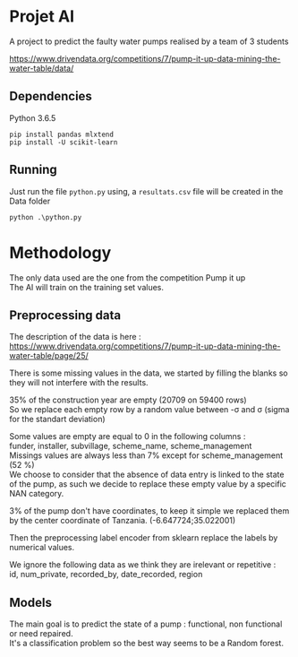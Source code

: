 # Projet AI

A project to predict the faulty water pumps realised by a team of 3 students

https://www.drivendata.org/competitions/7/pump-it-up-data-mining-the-water-table/data/


## Dependencies

Python 3.6.5 

```
pip install pandas mlxtend
pip install -U scikit-learn
```

## Running

Just run the file `python.py` using, a `resultats.csv` file will be created in the Data folder
```
python .\python.py
```

# Methodology

The only data used are the one from the competition Pump it up   
The AI will train on the training set values.


## Preprocessing data
The description of the data is here : 
https://www.drivendata.org/competitions/7/pump-it-up-data-mining-the-water-table/page/25/

There is some missing values in the data, we started by filling the blanks so they will not interfere with the results.

35% of the construction year are empty (20709 on 59400 rows)    
So we replace each empty row by a random value between -σ and σ (sigma for the standart deviation)

Some values are empty are equal to 0 in the following columns :   
funder, installer, subvillage, scheme_name, scheme_management   
Missings values are always less than 7% except for scheme_management (52 %)  
We choose to consider that the absence of data entry is linked to the state of the pump, as such we decide to replace these empty value by a specific NAN category.

3% of the pump don't have coordinates, to keep it simple we replaced them by the center coordinate of Tanzania. (-6.647724;35.022001)

Then the preprocessing label encoder from sklearn replace the labels by numerical values.


We ignore the following data as we think they are irelevant or repetitive :   
id, num_private, recorded_by, date_recorded, region

## Models

The main goal is to predict the state of a pump : functional, non functional or need repaired.    
It's a classification problem so the best way seems to be a Random forest.




